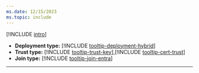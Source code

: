```yaml
---
ms.date: 12/15/2023
ms.topic: include
---
```


[!INCLUDE [intro](intro.md)]
- **Deployment type:** [!INCLUDE [tooltip-deployment-hybrid](tooltip-deployment-hybrid.md)]
- **Trust type:** [!INCLUDE [tooltip-trust-key](tooltip-trust-key.md)],[!INCLUDE [tooltip-cert-trust](../deploy/includes/tooltip-cert-trust.md)]
- **Join type:** [!INCLUDE [tooltip-join-entra](tooltip-join-entra.md)]
---